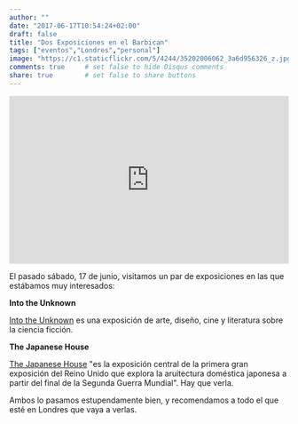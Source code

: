 ```yaml
---
author: ""
date: "2017-06-17T10:54:24+02:00"
draft: false
title: "Dos Exposiciones en el Barbican"
tags: ["eventos","Londres","personal"]
image: "https://c1.staticflickr.com/5/4244/35202006062_3a6d956326_z.jpg"
comments: true     # set false to hide Disqus comments
share: true        # set false to share buttons
---
```

<div style="position: relative; padding-bottom: 60%; overflow: auto; -webkit-overflow-scrolling:touch;"><iframe style="position: absolute; top: 0; left: 0; width: 100%; height: 100%;" src="https://flickrembed.com/cms_embed.php?source=flickr&layout=responsive&input=www.flickr.com/photos/jcortell/albums/72157685211291235&sort=3&by=album&theme=default_notextpanel&scale=fill&limit=10&skin=default" scrolling="no" frameborder="0" allowFullScreen="true" webkitallowfullscreen="true" mozallowfullscreen="true"></iframe></div>

El pasado sábado, 17 de junio, visitamos un par de exposiciones en las que estábamos muy interesados:  

**Into the Unknown**

[Into the Unknown](https://www.barbican.org.uk/intotheunknown/) es una exposición de arte, diseño, cine y literatura sobre la ciencia ficción.

**The Japanese House**

[The Japanese House](https://www.barbican.org.uk/artgallery/event-detail.asp?ID=19951) "es la exposición central de la primera gran exposición del Reino Unido que explora la aruitectura doméstica japonesa a partir del final de la Segunda Guerra Mundial". Hay que verla.

Ambos lo pasamos estupendamente bien, y recomendamos a todo el que esté en Londres que vaya a verlas.